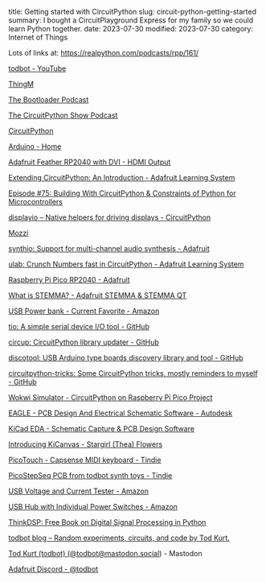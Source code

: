 title: Getting started with CircuitPython
slug: circuit-python-getting-started
summary: I bought a CircuitPlayground Express for my family so we could learn Python together. 
date: 2023-07-30
modified: 2023-07-30
category: Internet of Things
<!-- status: published -->

Lots of links at:  https://realpython.com/podcasts/rpp/161/


<a href="https://www.youtube.com/@Todbot">todbot - YouTube</a>

<a href="https://thingm.com/">ThingM</a>

<a href="https://thebootloader.net/about/">The Bootloader Podcast</a>

<a href="https://www.circuitpythonshow.com/@circuitpythonshow">The CircuitPython Show Podcast</a>

<a href="https://circuitpython.org/">CircuitPython</a>

<a href="https://www.arduino.cc/">Arduino - Home</a>

<a href="https://www.adafruit.com/product/5710">Adafruit Feather RP2040 with DVI - HDMI Output</a>

<a href="https://learn.adafruit.com/extending-circuitpython">Extending CircuitPython: An Introduction - Adafruit Learning System</a>

<a href="https://realpython.com/podcasts/rpp/75/">Episode #75: Building With CircuitPython &amp; Constraints of Python for Microcontrollers</a>

<a href="https://docs.circuitpython.org/en/latest/shared-bindings/displayio/">displayio – Native helpers for driving displays - CircuitPython</a>

<a href="https://sensorium.github.io/Mozzi/">Mozzi</a>

<a href="https://docs.circuitpython.org/en/latest/shared-bindings/synthio/index.html">synthio: Support for multi-channel audio synthesis - Adafruit</a>

<a href="https://learn.adafruit.com/ulab-crunch-numbers-fast-with-circuitpython">ulab: Crunch Numbers fast in CircuitPython - Adafruit Learning System</a>

<a href="https://www.adafruit.com/product/4864">Raspberry Pi Pico RP2040 - Adafruit</a>

<a href="https://learn.adafruit.com/introducing-adafruit-stemma-qt">What is STEMMA? - Adafruit STEMMA &amp; STEMMA QT</a>

<a href="https://www.amazon.com/gp/product/B07JZCZSH9/">USB Power bank - Current Favorite  - Amazon</a>

<a href="https://github.com/tio/tio">tio: A simple serial device I/O tool - GitHub</a>

<a href="https://github.com/adafruit/circup">circup: CircuitPython library updater - GitHub</a>

<a href="https://github.com/Neradoc/discotool">discotool: USB Arduino type boards discovery library and tool - GitHub</a>

<a href="https://github.com/todbot/circuitpython-tricks/">circuitpython-tricks: Some CircuitPython tricks, mostly reminders to myself - GitHub</a>

<a href="https://wokwi.com/projects/new/circuitpython-pi-pico">Wokwi Simulator - CircuitPython on Raspberry Pi Pico Project</a>

<a href="https://www.autodesk.com/products/eagle/overview?term=1-YEAR&amp;tab=subscription">EAGLE - PCB Design And Electrical Schematic Software - Autodesk</a>

<a href="https://www.kicad.org/">KiCad EDA - Schematic Capture &amp; PCB Design Software</a>

<a href="https://blog.thea.codes/introducing-kicanvas/">Introducing KiCanvas - Stargirl (Thea) Flowers</a>

<a href="https://www.tindie.com/products/todbot/picotouch-capsense-midi-keyboard-for-raspi-pico/">PicoTouch - Capsense MIDI keyboard - Tindie</a>

<a href="https://www.tindie.com/products/todbot/picostepseq-pcb/">PicoStepSeq PCB from todbot synth toys - Tindie</a>

<a href="https://www.amazon.com/gp/product/B08QMWFQ2H/">USB Voltage and Current Tester - Amazon</a>

<a href="https://www.amazon.com/gp/product/B00JX1ZS5O/">USB Hub with Individual Power Switches - Amazon</a>

<a href="https://github.com/AllenDowney/ThinkDSP">ThinkDSP: Free Book on Digital Signal Processing in Python</a>

<a href="https://todbot.com/blog/">todbot blog – Random experiments, circuits, and code by Tod Kurt.</a>

<a href="https://mastodon.social/@todbot">Tod Kurt (todbot) (@todbot@mastodon.social) - Mastodon</a>

<a href="https://discord.com/invite/adafruit">Adafruit Discord - @todbot</a>